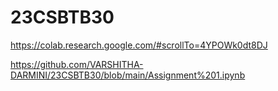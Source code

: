 # 23CSBTB30
https://colab.research.google.com/#scrollTo=4YPOWk0dt8DJ

https://github.com/VARSHITHA-DARMINI/23CSBTB30/blob/main/Assignment%201.ipynb


